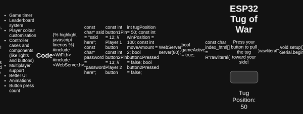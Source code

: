 ```yaml
---
layout: post
title: Tug of war game
subtitle: A button dexterity game with esp32
cover-img: /assets/img/tugofwarsite.png
thumbnail-img: /assets/img/tugofwarsite.png
share-img: /assets/img/path.jpg
tags: [esp32, webserver]
author: Aaditya Bhave
---
```

<br />

## Tug of war game ##

The tug of war game is a button dexterity game. A 2 player game with induidual controllers, that you can spectate through a web interface.
 

## Overview of the game

The goal of the game is simple:

* Player 1 and Player 2 each press their respective button to pull the bar towards their side.
* Each button press moves the tug a little bit in the direction of the player’s side.
* The game ends when one player reaches the end of their side, and a winner is declared.
<br />

## Components used

* ESP32 Microcontroller - This handles all the logic and connects the game to the web interface.
* Two Push Buttons - These serve as the inputs for Player 1 and Player 2.
* Web Interface - Displays the game’s status, tug position, and countdown timer.
* 3 Breadboards - To mount the esp32 and act as controllers.

<br />

## How it works
<br />
* **Wifi connection:**\
  The esp32 connects to a specified wifi network so that the game can be viewable from a browser. The wifi network can be changed at the start of the code.

  ~~~
  #include <WiFi.h>
  #include <WebServer.h>

  const char* ssid = "your ssid here (caps sensitive)";
  const char* password = "your password here";
  ~~~

<br />

* **Web interface:**\
  The web interface displays the tug of war's progress and results, it is designed with HTML, CSS and JavaScript. The website refreshes automatically to show a dynamic tug of war game that can be viewed on any device connected to the network. A simple web server is set up using the webserver library. It listens on port 80.

  ~~~
  WebServer server(80);

  server.on("/", []() {
  server.send(200, "text/html", index_html);
  });

  server.on("/status", []() {
  String json = "{\"tugPosition\":" + String(tugPosition) + ", \"message\":\"" + message + "\"}";
  server.send(200, "application/json", json);
  });

  ~~~
<br />

* **Game logic:**\
  The esp32 checks the status of the buttons every 10ms, when the button is pressed the bar shifts indicating the player's tugging towards a side. The tug's position is displayed in real-time on the web interface with a refresh rate of 50ms. If one player reaches the extreme end of the bar, the game ends and the winner is displayed.

  ~~~
  if (digitalRead(button1Pin) == LOW && !button1Pressed) {
  tugPosition -= moveAmount;
  button1Pressed = true;
  delay(10);
  }
  ~~~
<br />

* **Game reset:**\
  To start the game again, the players have to simply click on the "reset" button on the esp32.

## Features to add

The game is far from complete, you can add anything you want! Here are some of the things that could make the game even better.

* Game timer
* Leaderboard system
* Player colour customisation
* Controller cases and components (like lights and buttons)
* Multiplayer support
* Better UI
* Animations
* Button press count

## Code

{% highlight javascript linenos %}
#include <WiFi.h>
#include <WebServer.h>

const char* ssid = "ssid here";
const char* password = "password here";

const int button1Pin = 12;  // Player 1 button
const int button2Pin = 13;  // Player 2 button

int tugPosition = 50;
const int winPosition = 100;
const int moveAmount = 2;
bool button1Pressed = false;
bool button2Pressed = false;

WebServer server(80);

bool gameActive = true;

const char index_html[] = R"rawliteral(
<!DOCTYPE html>
<html>
<head>
  <title>ESP32 Tug of War</title>
  <style>
    * { margin: 0; padding: 0; box-sizing: border-box; }
    html, body { height: 100%; display: flex; justify-content: center; align-items: center; font-family: Arial, sans-serif; background-color: #121212; color: #ffffff; }
    #container { text-align: center; width: 90vw; max-width: 800px; }
    h1 { font-size: 3vw; margin-bottom: 10px; }
    p { font-size: 1.5vw; margin-bottom: 20px; }
    #progress-container { width: 100%; height: 40px; background-color: #333; border-radius: 10px; position: relative; display: flex; border: 2px solid #666; }
    #progress-bar-left { height: 100%; background-color: #ff5555; border-top-left-radius: 10px; border-bottom-left-radius: 10px; }
    #progress-bar-right { height: 100%; background-color: #5555ff; border-top-right-radius: 10px; border-bottom-right-radius: 10px; }
    #tugDisplay { font-size: 2vw; margin-top: 20px; }
    #result { font-size: 2.5vw; color: #00ff00; }
  </style>
  <script>
    async function refreshTug() {
      const response = await fetch('/status');
      const data = await response.json();
      const tugPosition = data.tugPosition;

      // Update widths of red and blue sections based on tug position
      document.getElementById('progress-bar-left').style.width = tugPosition + '%';
      document.getElementById('progress-bar-right').style.width = (100 - tugPosition) + '%';

      document.getElementById('tugDisplay').innerText = 'Tug Position: ' + tugPosition;
      document.getElementById('result').innerText = data.message;
    }
    
    window.onload = () => {
      setInterval(refreshTug, 50);
    };
  </script>
</head>
<body>
  <div id="container">
    <h1>ESP32 Tug of War</h1>
    <p>Press your button to pull the tug toward your side!</p>
    <div id="progress-container">
      <div id="progress-bar-left"></div>
      <div id="progress-bar-right"></div>
    </div>
    <div id="tugDisplay">Tug Position: 50</div>
    <div id="result"></div>
  </div>
</body>
</html>
)rawliteral";

void setup() {
  Serial.begin(115200);

  pinMode(button1Pin, INPUT_PULLUP);
  pinMode(button2Pin, INPUT_PULLUP);

  WiFi.begin(ssid, password);
  while (WiFi.status() != WL_CONNECTED) {
    delay(500);
    Serial.print(".");
  }
  Serial.println("\nConnected to WiFi");
  Serial.println(WiFi.localIP());

  server.on("/", []() {
    server.send(200, "text/html", index_html);
  });

  server.on("/status", []() {
    String message = "";
    if (tugPosition <= 0) {
      message = "Player 1 Wins!";
      gameActive = false;
    } else if (tugPosition >= 100) {
      message = "Player 2 Wins!";
      gameActive = false;
    } else {
      message = "Keep Tugging!";
    }
    String json = "{\"tugPosition\":" + String(tugPosition) + ", \"message\":\"" + message + "\"}";
    server.send(200, "application/json", json);
  });

  server.begin();
  Serial.println("Server started");
}

void loop() {
  server.handleClient();

  // Game logic to handle button presses only if game is active
  if (gameActive) {
    if (digitalRead(button1Pin) == LOW && !button1Pressed) {
      tugPosition -= moveAmount;
      tugPosition = max(0, tugPosition);
      button1Pressed = true;
      delay(10);
    } else if (digitalRead(button1Pin) == HIGH) {
      button1Pressed = false;
    }

    if (digitalRead(button2Pin) == LOW && !button2Pressed) {
      tugPosition += moveAmount;
      tugPosition = min(100, tugPosition);
      button2Pressed = true;
      delay(10);
    } else if (digitalRead(button2Pin) == HIGH) {
      button2Pressed = false;
    }
  }
}

{% endhighlight %}


## Conclusion

This game is really fun to play with friends. By incorporating physical buttons with a web interface, the tactile clicking experience is complemented by an awesome way to spectate the game. You can view the site on your smart TV, a laptop or even a mobile. The exciting thing is that you can customise it however you like!

